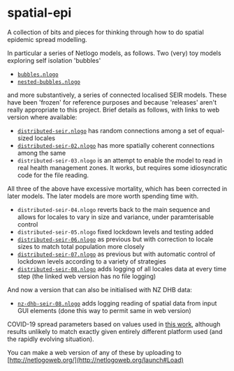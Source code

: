 # spatial-epi
A collection of bits and pieces for thinking through how to do spatial epidemic spread modelling.

In particular a series of Netlogo models, as follows. Two (very) toy models exploring self isolation 'bubbles'
+ [`bubbles.nlogo`](http://southosullivan.com/misc/bubbles.html)
+ [`nested-bubbles.nlogo`](http://southosullivan.com/misc/nested-bubbles.html)

and more substantively, a series of connected localised SEIR models. These have been 'frozen' for reference purposes and because 'releases' aren't really appropriate to this project. Brief details as follows, with links to web version where available:
+ [`distributed-seir.nlogo`](http://southosullivan.com/misc/distributed-seir.html) has random connections among a set of equal-sized locales
+ [`distributed-seir-02.nlogo`](http://southosullivan.com/misc/distributed-seir-02.html) has more spatially coherent connections among the same
+ `distributed-seir-03.nlogo` is an attempt to enable the model to read in real health management zones. It works, but requires some idiosyncratic code for the file reading.

All three of the above have excessive mortality, which has been corrected in later models. The later models are more worth spending time with.
+ `distributed-seir-04.nlogo` reverts back to the main sequence and allows for locales to vary in size and variance, under paramterisable control
+ `distributed-seir-05.nlogo` fixed lockdown levels and testing added
+ [`distributed-seir-06.nlogo`](http://southosullivan.com/misc/distributed-seir-06.html) as previous but with correction to locale sizes to match total population more closely
+ [`distributed-seir-07.nlogo`](http://southosullivan.com/misc/distributed-seir-07.html) as previous but with automatic control of lockdown levels according to a variety of strategies
+ [`distributed-seir-08.nlogo`](http://southosullivan.com/misc/distributed-seir-08-web.html) adds logging of all locales data at every time step (the linked web version has no file logging)

And now a version that can also be initialised with NZ DHB data:
+ [`nz-dhb-seir-08.nlogo`](http://southosullivan.com/misc/nz-dhb-seir-08-web.html) adds logging reading of spatial data from input GUI elements (done this way to permit same in web version)

COVID-19 spread parameters based on values used in [this work](https://cpb-ap-se2.wpmucdn.com/blogs.auckland.ac.nz/dist/d/75/files/2017/01/Supression-and-Mitigation-Strategies-New-Zealand-TPM-1.pdf), although results unlikely to match exactly given entirely different platform used (and the rapidly evolving situation).

You can make a web version of any of these by uploading to [http://netlogoweb.org/](http://netlogoweb.org/launch#Load)

